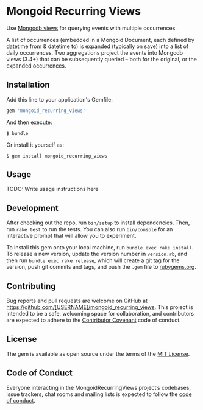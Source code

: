 # Mongoid Recurring Views

Use [Mongodb views](https://docs.mongodb.com/manual/core/views) for querying events with multiple occurrences.

A list of occurrences (embedded in a Mongoid Document, each defined by datetime from & datetime to) is expanded (typically on save) into a list of daily occurrences. Two aggregations project the events into Mongodb views (3.4+) that can be subsequently queried – both for the original, or the expanded occurrences.


## Installation

Add this line to your application's Gemfile:

```ruby
gem 'mongoid_recurring_views'
```

And then execute:

    $ bundle

Or install it yourself as:

    $ gem install mongoid_recurring_views

## Usage

TODO: Write usage instructions here

## Development

After checking out the repo, run `bin/setup` to install dependencies. Then, run `rake test` to run the tests. You can also run `bin/console` for an interactive prompt that will allow you to experiment.

To install this gem onto your local machine, run `bundle exec rake install`. To release a new version, update the version number in `version.rb`, and then run `bundle exec rake release`, which will create a git tag for the version, push git commits and tags, and push the `.gem` file to [rubygems.org](https://rubygems.org).

## Contributing

Bug reports and pull requests are welcome on GitHub at https://github.com/[USERNAME]/mongoid_recurring_views. This project is intended to be a safe, welcoming space for collaboration, and contributors are expected to adhere to the [Contributor Covenant](http://contributor-covenant.org) code of conduct.

## License

The gem is available as open source under the terms of the [MIT License](https://opensource.org/licenses/MIT).

## Code of Conduct

Everyone interacting in the MongoidRecurringViews project’s codebases, issue trackers, chat rooms and mailing lists is expected to follow the [code of conduct](https://github.com/[USERNAME]/mongoid_recurring_views/blob/master/CODE_OF_CONDUCT.md).
